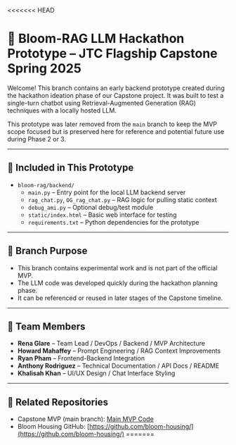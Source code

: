 <<<<<<< HEAD
# 🧪 Bloom-RAG LLM Hackathon Prototype – JTC Flagship Capstone Spring 2025

Welcome! This branch contains an early backend prototype created during the hackathon ideation phase of our Capstone project. It was built to test a single-turn chatbot using Retrieval-Augmented Generation (RAG) techniques with a locally hosted LLM.

This prototype was later removed from the `main` branch to keep the MVP scope focused but is preserved here for reference and potential future use during Phase 2 or 3.

---

## 📁 Included in This Prototype

- `bloom-rag/backend/`
  - `main.py` – Entry point for the local LLM backend server
  - `rag_chat.py`, `OG_rag_chat.py` – RAG logic for pulling static context
  - `debug_ami.py` – Optional debug/test module
  - `static/index.html` – Basic web interface for testing
  - `requirements.txt` – Python dependencies for the prototype

---

## 🔎 Branch Purpose

- This branch contains experimental work and is not part of the official MVP.
- The LLM code was developed quickly during the hackathon planning phase.
- It can be referenced or reused in later stages of the Capstone timeline.

---

## 👥 Team Members

- **Rena Glare** – Team Lead / DevOps / Backend / MVP Architecture  
- **Howard Mahaffey** – Prompt Engineering / RAG Context Improvements  
- **Ryan Pham** – Frontend-Backend Integration  
- **Anthony Rodriguez** – Technical Documentation / API Docs / README  
- **Khalisah Khan** – UI/UX Design / Chat Interface Styling


---

## 🔗 Related Repositories

- Capstone MVP (main branch): [Main MVP Code](https://github.com/glarerena/jtc-capstone-2025/tree/main)
- Bloom Housing GitHub: [https://github.com/bloom-housing/](https://github.com/bloom-housing/)
=======